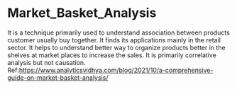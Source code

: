 # Market_Basket_Analysis
It is a technique primarily used to understand association between products customer usually buy together.
It finds its applications mainly in the retail sector.
It helps to understand better way to organize products better in the shelves at market places to increase the sales.
It is primarily correlative analysis but not causation.
Ref:https://www.analyticsvidhya.com/blog/2021/10/a-comprehensive-guide-on-market-basket-analysis/
